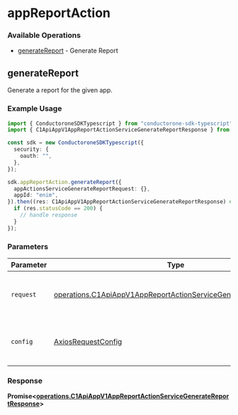 # appReportAction

### Available Operations

* [generateReport](#generatereport) - Generate Report

## generateReport

 Generate a report for the given app.


### Example Usage

```typescript
import { ConductoroneSDKTypescript } from "conductorone-sdk-typescript";
import { C1ApiAppV1AppReportActionServiceGenerateReportResponse } from "conductorone-sdk-typescript/dist/sdk/models/operations";

const sdk = new ConductoroneSDKTypescript({
  security: {
    oauth: "",
  },
});

sdk.appReportAction.generateReport({
  appActionsServiceGenerateReportRequest: {},
  appId: "enim",
}).then((res: C1ApiAppV1AppReportActionServiceGenerateReportResponse) => {
  if (res.statusCode == 200) {
    // handle response
  }
});
```

### Parameters

| Parameter                                                                                                                                            | Type                                                                                                                                                 | Required                                                                                                                                             | Description                                                                                                                                          |
| ---------------------------------------------------------------------------------------------------------------------------------------------------- | ---------------------------------------------------------------------------------------------------------------------------------------------------- | ---------------------------------------------------------------------------------------------------------------------------------------------------- | ---------------------------------------------------------------------------------------------------------------------------------------------------- |
| `request`                                                                                                                                            | [operations.C1ApiAppV1AppReportActionServiceGenerateReportRequest](../../models/operations/c1apiappv1appreportactionservicegeneratereportrequest.md) | :heavy_check_mark:                                                                                                                                   | The request object to use for the request.                                                                                                           |
| `config`                                                                                                                                             | [AxiosRequestConfig](https://axios-http.com/docs/req_config)                                                                                         | :heavy_minus_sign:                                                                                                                                   | Available config options for making requests.                                                                                                        |


### Response

**Promise<[operations.C1ApiAppV1AppReportActionServiceGenerateReportResponse](../../models/operations/c1apiappv1appreportactionservicegeneratereportresponse.md)>**

